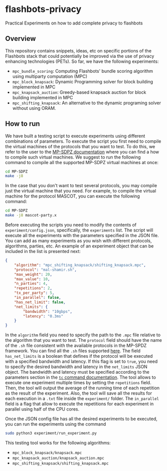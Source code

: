 # flashbots-privacy
Practical Experiments on how to add complete privacy to flashbots

## Overview
This repository contains snippets, ideas, etc on specific portions of the Flashbots stack that could potentially be improved via the use of privacy enhancing technologies (PETs).
So far, we have the following experiments:
- `mpc_bundle_scoring`: Computing Flashbots' bundle scoring algorithm using multiparty computation (MPC)
- `mpc_block_knapsack`: Dynamic Programming solver for block building implemented in MPC
- `mpc_knapsack_auction`: Greedy-based knapsack auction for block building implemented in MPC
- `mpc_shifting_knapsack`: An alternative to the dynamic programing solver without using ORAM.

## How to run

We have built a testing script to execute experiments using different combinations of parameters. To execute the script you first need to compile the virtual machines of the protocols that you want to test. To do this, we refer to the user to the [MP-SDPZ documentation](https://github.com/data61/MP-SPDZ/blob/master/README.md) where you can find a how to compile such virtual machines. We suggest to run the following command to compile all the supported MP-SDPZ virtual machines at once:

```bash
cd MP-SDPZ
make -j8
```

In the case that you don't want to test several protocols, you may compile just the virtual machine that you need. For example, to compile the virtual machine for the protocol MASCOT, you can execute the following command:


```bash
cd MP-SDPZ
make -j8 mascot-party.x
```

Before executing the scripts you need to modify the contents of `experiment/config.json`, specifically, the `experiments` list. The script will execute all the experiments with the parameters specified in the JSON file. You can add as many experiments as you wish with different protocols, algorithms, parties, etc. An example of an experiment object that can be included in the list is presented next:

```json
{
    "algorithm": "mpc_shifting_knapsack/shifting_knapsack.mpc",
    "protocol": "mal-shamir.sh",
    "max_weight": 20,
    "max_value": 10,
    "n_parties": 4,
    "repetitions": 2,
    "tx_per_party": 5,
    "in_parallel": false,
    "has_net_limit": false,
    "net_limits": {
        "bandwidth": "10gbps",
        "latency": "0.3ms"
    }
}
```

In the `algorithm` field you need to specify the path to the `.mpc` file relative to the algorithm that you want to test. The `protocol` field should have the name of the `.sh` file consistent with the available protocols in the MP-SPDZ framework. You can find all the `.sh` files supported [here](https://github.com/data61/MP-SPDZ/tree/master/Scripts). The field `has_net_limits` is a boolean that defines if the protocol will be executed with a specified bandwidth and latency. If this flag is set to `true`, you need to specify the desired bandwidth and latency in the `net_limits` JSON object. The bandwidth and latency must be specified according to the parameters section in the [`tc` command documentation](https://man7.org/linux/man-pages/man8/tc.8.html). The tool allows to execute one experiment multiple times by setting the `repetitions` field. Then, the tool will output the average of the running time of each repetition as the result of the experiment. Also, the tool will save all the results for each execution in a `.txt` file inside the `experiment/` folder. The `in_parallel` field is a flag that allow to execute the repetitions for each experiment in parallel using half of the CPU cores.

Once the JSON config file has all the desired experiments to be executed, you can run the experiments using the command

```bash
sudo python3 experiment/run_experiment.py
```

This testing tool works for the following algorithms:
- `mpc_block_knapsack/knapsack.mpc`
- `mpc_knapsack_auction/knapsack_auction.mpc`
- `mpc_shifting_knapsack/shifting_knapsack.mpc`
